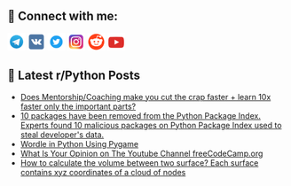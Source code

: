 ## 🔎 Connect with me:
[<img src="https://github.com/bullbesh/bullbesh/blob/main/images/Telegram.png" width="32" height="32" />](https://t.me/bullbesh)
[<img src="https://github.com/bullbesh/bullbesh/blob/main/images/VK.png" width="32" height="32" />](https://vk.com/bullbesh)
[<img src="https://github.com/bullbesh/bullbesh/blob/main/images/Twitter.png" width="32" height="32" />](https://twitter.com/bullbesh1)
[<img src="https://github.com/bullbesh/bullbesh/blob/main/images/Instagram.png" width="32" height="32" />](https://www.instagram.com/bullbesh)
[<img src="https://github.com/bullbesh/bullbesh/blob/main/images/Reddit.png" width="32" height="32" />](https://www.reddit.com/user/bullbesh)
[<img src="https://github.com/bullbesh/bullbesh/blob/main/images/YouTube.png" width="32" height="32" />](https://www.youtube.com/channel/UCtfjRs6uzgq5mfm8S06WTcg)

## 📕 Latest r/Python Posts
<!-- BLOG-POST-LIST:START -->
- [Does Mentorship/Coaching make you cut the crap faster + learn 10x faster only the important parts?](https://www.reddit.com/r/Python/comments/wlh11q/does_mentorshipcoaching_make_you_cut_the_crap/)
- [10 packages have been removed from the Python Package Index. Experts found 10 malicious packages on Python Package Index used to steal developer&#39;s data.](https://www.reddit.com/r/Python/comments/wlguh4/10_packages_have_been_removed_from_the_python/)
- [Wordle in Python Using Pygame](https://www.reddit.com/r/Python/comments/wlg6nw/wordle_in_python_using_pygame/)
- [What Is Your Opinion on The Youtube Channel freeCodeCamp.org](https://www.reddit.com/r/Python/comments/wlfrej/what_is_your_opinion_on_the_youtube_channel/)
- [How to calculate the volume between two surface? Each surface contains xyz coordinates of a cloud of nodes](https://www.reddit.com/r/Python/comments/wlfbx2/how_to_calculate_the_volume_between_two_surface/)
<!-- BLOG-POST-LIST:END -->
